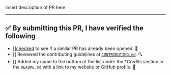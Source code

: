 Insert description of PR here

---

<!-- Thank you for contributing to this repo, it is much appreciated! 😊 -->

<!-- Before creating a PR, make sure to verify the following. -->

## ✅️ By submitting this PR, I have verified the following

* [][checked](https://github.com/fvcproductions/fvcproductions.github.io/pulls?q=is%3Aopen+is%3Apr) to see if a similar PR has already been opened. 🤔️
* [] Reviewed the contributing guidelines at [`CONTRIBUTING.md`](https://github.com/fvcproductions/fvcproductions.github.io/.github/CONTRIBUTING.md). 🔍️
* [] Added my name to the bottom of the list under the \*_Credits_ section in the `README.md` with a link to my website or GitHub profile. 👥️
